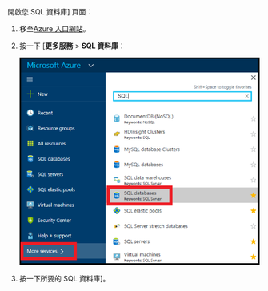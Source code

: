 
開啟您 SQL 資料庫] 頁面︰

1.  移至[Azure 入口網站](https://portal.azure.com)。
2.  按一下 [**更多服務** > **SQL 資料庫**︰

    ![SQL 資料庫](./media/sql-database-browse-to-database/browse-to-database.png)

3.  按一下所要的 SQL 資料庫]。